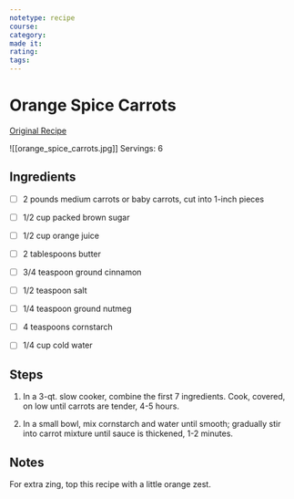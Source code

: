 ```yaml
---
notetype: recipe
course:
category:
made it:
rating:
tags:
---
```

# Orange Spice Carrots

[Original Recipe](https://www.tasteofhome.com/recipes/orange-spice-carrots)

![[orange_spice_carrots.jpg]]
Servings: 6

## Ingredients
- [ ] 2 pounds medium carrots or baby carrots, cut into 1-inch pieces- [ ] 1/2 cup packed brown sugar- [ ] 1/2 cup orange juice- [ ] 2 tablespoons butter- [ ] 3/4 teaspoon ground cinnamon- [ ] 1/2 teaspoon salt- [ ] 1/4 teaspoon ground nutmeg- [ ] 4 teaspoons cornstarch- [ ] 1/4 cup cold water

## Steps
1) In a 3-qt. slow cooker, combine the first 7 ingredients. Cook, covered, on low until carrots are tender, 4-5 hours.

2) In a small bowl, mix cornstarch and water until smooth; gradually stir into carrot mixture until sauce is thickened, 1-2 minutes.


## Notes
For extra zing, top this recipe with a little orange zest.

